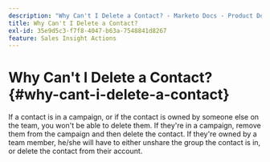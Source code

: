 ```yaml
---
description: "Why Can't I Delete a Contact? - Marketo Docs - Product Documentation"
title: Why Can't I Delete a Contact?
exl-id: 35e9d5c3-f7f8-4047-b63a-7548841d8267
feature: Sales Insight Actions
---
```

# Why Can't I Delete a Contact? {#why-cant-i-delete-a-contact}

If a contact is in a campaign, or if the contact is owned by someone else on the team, you won't be able to delete them. If they're in a campaign, remove them from the campaign and then delete the contact. If they're owned by a team member, he/she will have to either unshare the group the contact is in, or delete the contact from their account.
